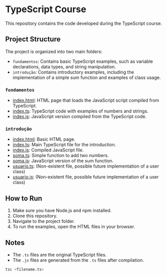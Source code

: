 # TypeScript Course

This repository contains the code developed during the TypeScript course.

## Project Structure

The project is organized into two main folders:

-   `fundamentos`: Contains basic TypeScript examples, such as variable declarations, data types, and string manipulation.
-   `introdução`: Contains introductory examples, including the implementation of a simple sum function and examples of class usage.

### `fundamentos`

-   [index.html](fundamentos/index.html): HTML page that loads the JavaScript script compiled from TypeScript.
-   [index.ts](fundamentos/index.ts): TypeScript code with examples of numbers and strings.
-   [index.js](fundamentos/index.js): JavaScript version compiled from the TypeScript code.

### `introdução`

-   [index.html](introdução/index.html): Basic HTML page.
-   [index.ts](introdução/index.ts): Main TypeScript file for the introduction.
-   [index.js](introdução/index.js): Compiled JavaScript file.
-   [soma.ts](introdução/soma.ts): Simple function to add two numbers.
-   [soma.js](introdução/soma.js): JavaScript version of the sum function.
-   [usuario.ts](introdução/usuario.ts): (Non-existent file, possible future implementation of a user class)
-   [usuario.js](introdução/usuario.js): (Non-existent file, possible future implementation of a user class)

## How to Run

1.  Make sure you have Node.js and npm installed.
2.  Clone this repository.
3.  Navigate to the project folder.
4.  To run the examples, open the HTML files in your browser.

## Notes

-   The `.ts` files are the original TypeScript files.
-   The `.js` files are generated from the `.ts` files after compilation.

```bash
tsc <filename.ts>